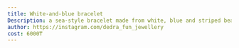 ```yaml
---
title: White-and-blue bracelet
Description: a sea-style bracelet made from white, blue and striped beads
author: https://instagram.com/dedra_fun_jewellery
cost: 6000₸
---
```

